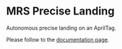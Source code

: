 # MRS Precise Landing

Autonomous precise landing on an AprilTag.

Please follow to the [documentation page](https://ctu-mrs.github.io/docs/features/precise_landing/).

